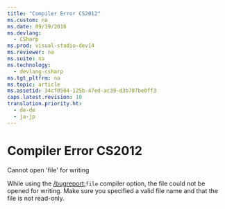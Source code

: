 ```yaml
---
title: "Compiler Error CS2012"
ms.custom: na
ms.date: 09/19/2016
ms.devlang: 
  - CSharp
ms.prod: visual-studio-dev14
ms.reviewer: na
ms.suite: na
ms.technology: 
  - devlang-csharp
ms.tgt_pltfrm: na
ms.topic: article
ms.assetid: 34cf0564-125b-47ed-ac39-d3b707be0ff3
caps.latest.revision: 10
translation.priority.ht: 
  - de-de
  - ja-jp
---
```

# Compiler Error CS2012
Cannot open 'file' for writing  
  
 While using the [/bugreport:](../vs140/-bugreport--C#-Compiler-Options-.md)`file` compiler option, the file could not be opened for writing. Make sure you specified a valid file name and that the file is not read-only.
